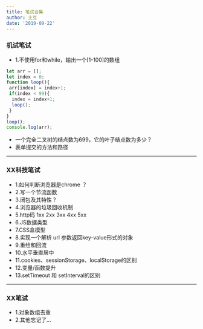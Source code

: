 ```yaml
---
title: 笔试合集
author: 土豆
date: '2019-09-22'
---
```

### 机试笔试
- 1.不使用for和while，输出一个[1-100]的数组
``` javascript
let arr = [];
let index = 0;
function loop(){
 arr[index] = index+1;
 if(index < 99){
  index = index+1;
  loop();
 }
}
loop();
console.log(arr);
```
- 一个完全二叉树的结点数为699，它的叶子结点数为多少？
- 表单提交的方法和路径

--- 
### XX科技笔试
- 1.如何判断浏览器是chrome ？
- 2.写一个节流函数
- 3.闭包及其特性？
- 4.浏览器的垃圾回收机制
- 5.http码 1xx 2xx 3xx 4xx 5xx
- 6.JS数据类型
- 7.CSS盒模型
- 8.实现一个解析 url 参数返回key-value形式的对象
- 9.重绘和回流
- 10.水平垂直居中
- 11.cookies、sessionStorage、localStorage的区别
- 12.变量/函数提升
- 13.setTimeout 和 setInterval的区别

---
### XX笔试
- 1.对象数组去重
- 2.其他忘记了…
